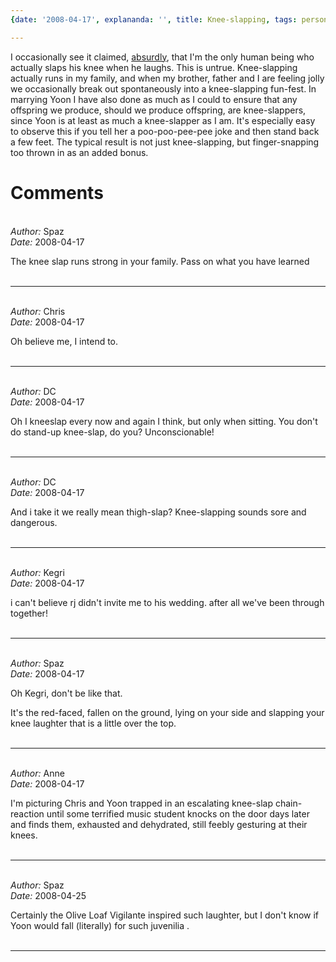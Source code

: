 ```yaml
---
{date: '2008-04-17', explananda: '', title: Knee-slapping, tags: personal}

---
```

I occasionally see it claimed, <a href="http://michelleandraahool.weddingannouncer.com/bridalparty.html">absurdly</a>, that I'm the only human being who actually slaps his knee when he laughs.  This is untrue.  Knee-slapping actually runs in my family, and when my brother, father and I are feeling jolly we occasionally break out spontaneously into a knee-slapping fun-fest.  In marrying Yoon I have also done as much as I could to ensure that any offspring we produce, should we produce offspring, are knee-slappers, since Yoon is at least as much a knee-slapper as I am.  It's especially easy to observe this if you tell her a poo-poo-pee-pee joke and then stand back a few feet.  The typical result is not just knee-slapping, but finger-snapping too thrown in as an added bonus.


<h1>Comments</h1>


<br/>
<em>Author:</em> Spaz
<br/><em>Date:</em> 2008-04-17

The knee slap runs strong in your family. Pass on what you have learned
<br/>
<br/>

*******************************************************************************



<br/>
<em>Author:</em> Chris
<br/><em>Date:</em> 2008-04-17

Oh believe me, I intend to.
<br/>
<br/>

*******************************************************************************



<br/>
<em>Author:</em> DC
<br/><em>Date:</em> 2008-04-17

Oh I kneeslap every now and again I think, but only when sitting. You don't do stand-up knee-slap, do you? Unconscionable!
<br/>
<br/>

*******************************************************************************



<br/>
<em>Author:</em> DC
<br/><em>Date:</em> 2008-04-17

And i take it we really mean thigh-slap? Knee-slapping sounds sore and dangerous.
<br/>
<br/>

*******************************************************************************



<br/>
<em>Author:</em> Kegri
<br/><em>Date:</em> 2008-04-17

i can't believe rj didn't invite me to his wedding.  after all we've been through together!
<br/>
<br/>

*******************************************************************************



<br/>
<em>Author:</em> Spaz
<br/><em>Date:</em> 2008-04-17

Oh Kegri, don't be like that.

It's the red-faced, fallen on the ground, lying on your side and slapping your knee laughter that is a little over the top.
<br/>
<br/>

*******************************************************************************



<br/>
<em>Author:</em> Anne
<br/><em>Date:</em> 2008-04-17

I'm picturing Chris and Yoon trapped in an escalating knee-slap chain-reaction until some terrified music student knocks on the door days later and finds them, exhausted and dehydrated, still feebly gesturing at their knees.
<br/>
<br/>

*******************************************************************************



<br/>
<em>Author:</em> Spaz
<br/><em>Date:</em> 2008-04-25

Certainly the Olive Loaf Vigilante inspired such laughter, but I don't know if Yoon would fall (literally) for such juvenilia .
<br/>
<br/>

*******************************************************************************
